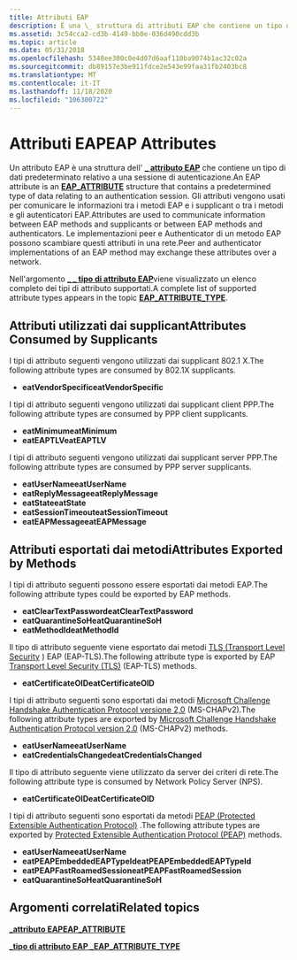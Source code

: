 ```yaml
---
title: Attributi EAP
description: È una \_ struttura di attributi EAP che contiene un tipo di dati predeterminato relativo a una sessione di autenticazione.
ms.assetid: 3c54cca2-cd3b-4149-bb0e-036d490cdd3b
ms.topic: article
ms.date: 05/31/2018
ms.openlocfilehash: 5348ee300c0e4d07d6aaf110ba9074b1ac32c02a
ms.sourcegitcommit: db89157e3be911fdce2e543e99faa31fb2403bc8
ms.translationtype: MT
ms.contentlocale: it-IT
ms.lasthandoff: 11/18/2020
ms.locfileid: "106300722"
---
```

# <a name="eap-attributes"></a><span data-ttu-id="3f570-103">Attributi EAP</span><span class="sxs-lookup"><span data-stu-id="3f570-103">EAP Attributes</span></span>

<span data-ttu-id="3f570-104">Un attributo EAP è una struttura dell' [**\_ attributo EAP**](/windows/desktop/api/eaptypes/ns-eaptypes-eap_attribute) che contiene un tipo di dati predeterminato relativo a una sessione di autenticazione.</span><span class="sxs-lookup"><span data-stu-id="3f570-104">An EAP attribute is an [**EAP\_ATTRIBUTE**](/windows/desktop/api/eaptypes/ns-eaptypes-eap_attribute) structure that contains a predetermined type of data relating to an authentication session.</span></span> <span data-ttu-id="3f570-105">Gli attributi vengono usati per comunicare le informazioni tra i metodi EAP e i supplicant o tra i metodi e gli autenticatori EAP.</span><span class="sxs-lookup"><span data-stu-id="3f570-105">Attributes are used to communicate information between EAP methods and supplicants or between EAP methods and authenticators.</span></span> <span data-ttu-id="3f570-106">Le implementazioni peer e Authenticator di un metodo EAP possono scambiare questi attributi in una rete.</span><span class="sxs-lookup"><span data-stu-id="3f570-106">Peer and authenticator implementations of an EAP method may exchange these attributes over a network.</span></span>

<span data-ttu-id="3f570-107">Nell'argomento [**\_ \_ tipo di attributo EAP**](/windows/desktop/api/eaptypes/ne-eaptypes-eap_attribute_type)viene visualizzato un elenco completo dei tipi di attributo supportati.</span><span class="sxs-lookup"><span data-stu-id="3f570-107">A complete list of supported attribute types appears in the topic [**EAP\_ATTRIBUTE\_TYPE**](/windows/desktop/api/eaptypes/ne-eaptypes-eap_attribute_type).</span></span>

## <a name="attributes-consumed-by-supplicants"></a><span data-ttu-id="3f570-108">Attributi utilizzati dai supplicant</span><span class="sxs-lookup"><span data-stu-id="3f570-108">Attributes Consumed by Supplicants</span></span>

<span data-ttu-id="3f570-109">I tipi di attributo seguenti vengono utilizzati dai supplicant 802.1 X.</span><span class="sxs-lookup"><span data-stu-id="3f570-109">The following attribute types are consumed by 802.1X supplicants.</span></span>

-   <span data-ttu-id="3f570-110">**eatVendorSpecific**</span><span class="sxs-lookup"><span data-stu-id="3f570-110">**eatVendorSpecific**</span></span>

<span data-ttu-id="3f570-111">I tipi di attributo seguenti vengono utilizzati dai supplicant client PPP.</span><span class="sxs-lookup"><span data-stu-id="3f570-111">The following attribute types are consumed by PPP client supplicants.</span></span>

-   <span data-ttu-id="3f570-112">**eatMinimum**</span><span class="sxs-lookup"><span data-stu-id="3f570-112">**eatMinimum**</span></span>
-   <span data-ttu-id="3f570-113">**eatEAPTLV**</span><span class="sxs-lookup"><span data-stu-id="3f570-113">**eatEAPTLV**</span></span>

<span data-ttu-id="3f570-114">I tipi di attributo seguenti vengono utilizzati dai supplicant server PPP.</span><span class="sxs-lookup"><span data-stu-id="3f570-114">The following attribute types are consumed by PPP server supplicants.</span></span>

-   <span data-ttu-id="3f570-115">**eatUserName**</span><span class="sxs-lookup"><span data-stu-id="3f570-115">**eatUserName**</span></span>
-   <span data-ttu-id="3f570-116">**eatReplyMessage**</span><span class="sxs-lookup"><span data-stu-id="3f570-116">**eatReplyMessage**</span></span>
-   <span data-ttu-id="3f570-117">**eatState**</span><span class="sxs-lookup"><span data-stu-id="3f570-117">**eatState**</span></span>
-   <span data-ttu-id="3f570-118">**eatSessionTimeout**</span><span class="sxs-lookup"><span data-stu-id="3f570-118">**eatSessionTimeout**</span></span>
-   <span data-ttu-id="3f570-119">**eatEAPMessage**</span><span class="sxs-lookup"><span data-stu-id="3f570-119">**eatEAPMessage**</span></span>

## <a name="attributes-exported-by-methods"></a><span data-ttu-id="3f570-120">Attributi esportati dai metodi</span><span class="sxs-lookup"><span data-stu-id="3f570-120">Attributes Exported by Methods</span></span>

<span data-ttu-id="3f570-121">I tipi di attributo seguenti possono essere esportati dai metodi EAP.</span><span class="sxs-lookup"><span data-stu-id="3f570-121">The following attribute types could be exported by EAP methods.</span></span>

-   <span data-ttu-id="3f570-122">**eatClearTextPassword**</span><span class="sxs-lookup"><span data-stu-id="3f570-122">**eatClearTextPassword**</span></span>
-   <span data-ttu-id="3f570-123">**eatQuarantineSoH**</span><span class="sxs-lookup"><span data-stu-id="3f570-123">**eatQuarantineSoH**</span></span>
-   <span data-ttu-id="3f570-124">**eatMethodId**</span><span class="sxs-lookup"><span data-stu-id="3f570-124">**eatMethodId**</span></span>

<span data-ttu-id="3f570-125">Il tipo di attributo seguente viene esportato dai metodi [TLS (Transport Level Security](/previous-versions/windows/embedded/ms885336(v=msdn.10)) ) EAP (EAP-TLS).</span><span class="sxs-lookup"><span data-stu-id="3f570-125">The following attribute type is exported by EAP [Transport Level Security (TLS)](/previous-versions/windows/embedded/ms885336(v=msdn.10)) (EAP-TLS) methods.</span></span>

-   <span data-ttu-id="3f570-126">**eatCertificateOID**</span><span class="sxs-lookup"><span data-stu-id="3f570-126">**eatCertificateOID**</span></span>

<span data-ttu-id="3f570-127">I tipi di attributo seguenti sono esportati dai metodi [Microsoft Challenge Handshake Authentication Protocol versione 2,0](/previous-versions/windows/embedded/ms899190(v=msdn.10)) (MS-CHAPv2).</span><span class="sxs-lookup"><span data-stu-id="3f570-127">The following attribute types are exported by [Microsoft Challenge Handshake Authentication Protocol version 2.0](/previous-versions/windows/embedded/ms899190(v=msdn.10)) (MS-CHAPv2) methods.</span></span>

-   <span data-ttu-id="3f570-128">**eatUserName**</span><span class="sxs-lookup"><span data-stu-id="3f570-128">**eatUserName**</span></span>
-   <span data-ttu-id="3f570-129">**eatCredentialsChanged**</span><span class="sxs-lookup"><span data-stu-id="3f570-129">**eatCredentialsChanged**</span></span>

<span data-ttu-id="3f570-130">Il tipo di attributo seguente viene utilizzato da server dei criteri di rete.</span><span class="sxs-lookup"><span data-stu-id="3f570-130">The following attribute type is consumed by Network Policy Server (NPS).</span></span>

-   <span data-ttu-id="3f570-131">**eatCertificateOID**</span><span class="sxs-lookup"><span data-stu-id="3f570-131">**eatCertificateOID**</span></span>

<span data-ttu-id="3f570-132">I tipi di attributo seguenti sono esportati da metodi [PEAP (Protected Extensible Authentication Protocol)](/previous-versions/windows/embedded/ms899190(v=msdn.10)) .</span><span class="sxs-lookup"><span data-stu-id="3f570-132">The following attribute types are exported by [Protected Extensible Authentication Protocol (PEAP)](/previous-versions/windows/embedded/ms899190(v=msdn.10)) methods.</span></span>

-   <span data-ttu-id="3f570-133">**eatUserName**</span><span class="sxs-lookup"><span data-stu-id="3f570-133">**eatUserName**</span></span>
-   <span data-ttu-id="3f570-134">**eatPEAPEmbeddedEAPTypeId**</span><span class="sxs-lookup"><span data-stu-id="3f570-134">**eatPEAPEmbeddedEAPTypeId**</span></span>
-   <span data-ttu-id="3f570-135">**eatPEAPFastRoamedSession**</span><span class="sxs-lookup"><span data-stu-id="3f570-135">**eatPEAPFastRoamedSession**</span></span>
-   <span data-ttu-id="3f570-136">**eatQuarantineSoH**</span><span class="sxs-lookup"><span data-stu-id="3f570-136">**eatQuarantineSoH**</span></span>

## <a name="related-topics"></a><span data-ttu-id="3f570-137">Argomenti correlati</span><span class="sxs-lookup"><span data-stu-id="3f570-137">Related topics</span></span>

<dl> <dt>

[<span data-ttu-id="3f570-138">**\_attributo EAP**</span><span class="sxs-lookup"><span data-stu-id="3f570-138">**EAP\_ATTRIBUTE**</span></span>](/windows/desktop/api/eaptypes/ns-eaptypes-eap_attribute)
</dt> <dt>

[<span data-ttu-id="3f570-139">**\_tipo di attributo EAP \_**</span><span class="sxs-lookup"><span data-stu-id="3f570-139">**EAP\_ATTRIBUTE\_TYPE**</span></span>](/windows/desktop/api/eaptypes/ne-eaptypes-eap_attribute_type)
</dt> </dl>

 

 